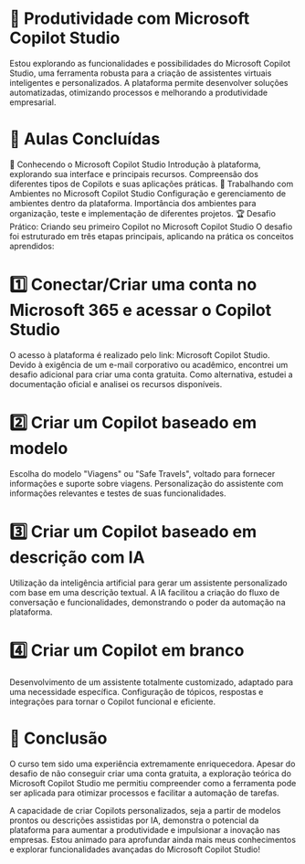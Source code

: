 # 🚀 Produtividade com Microsoft Copilot Studio
Estou explorando as funcionalidades e possibilidades do Microsoft Copilot Studio, uma ferramenta robusta para a criação de assistentes virtuais inteligentes e personalizados. A plataforma permite desenvolver soluções automatizadas, otimizando processos e melhorando a produtividade empresarial.

# 🎯 Aulas Concluídas
🔹 Conhecendo o Microsoft Copilot Studio
Introdução à plataforma, explorando sua interface e principais recursos.
Compreensão dos diferentes tipos de Copilots e suas aplicações práticas.
🔹 Trabalhando com Ambientes no Microsoft Copilot Studio
Configuração e gerenciamento de ambientes dentro da plataforma.
Importância dos ambientes para organização, teste e implementação de diferentes projetos.
🏆 Desafio Prático: Criando seu primeiro Copilot no Microsoft Copilot Studio
O desafio foi estruturado em três etapas principais, aplicando na prática os conceitos aprendidos:

# 1️⃣ Conectar/Criar uma conta no Microsoft 365 e acessar o Copilot Studio
O acesso à plataforma é realizado pelo link: Microsoft Copilot Studio.
Devido à exigência de um e-mail corporativo ou acadêmico, encontrei um desafio adicional para criar uma conta gratuita. Como alternativa, estudei a documentação oficial e analisei os recursos disponíveis.
# 2️⃣ Criar um Copilot baseado em modelo
Escolha do modelo "Viagens" ou "Safe Travels", voltado para fornecer informações e suporte sobre viagens.
Personalização do assistente com informações relevantes e testes de suas funcionalidades.
# 3️⃣ Criar um Copilot baseado em descrição com IA
Utilização da inteligência artificial para gerar um assistente personalizado com base em uma descrição textual.
A IA facilitou a criação do fluxo de conversação e funcionalidades, demonstrando o poder da automação na plataforma.
# 4️⃣ Criar um Copilot em branco
Desenvolvimento de um assistente totalmente customizado, adaptado para uma necessidade específica.
Configuração de tópicos, respostas e integrações para tornar o Copilot funcional e eficiente.
# 🚀 Conclusão
O curso tem sido uma experiência extremamente enriquecedora. Apesar do desafio de não conseguir criar uma conta gratuita, a exploração teórica do Microsoft Copilot Studio me permitiu compreender como a ferramenta pode ser aplicada para otimizar processos e facilitar a automação de tarefas.

A capacidade de criar Copilots personalizados, seja a partir de modelos prontos ou descrições assistidas por IA, demonstra o potencial da plataforma para aumentar a produtividade e impulsionar a inovação nas empresas. Estou animado para aprofundar ainda mais meus conhecimentos e explorar funcionalidades avançadas do Microsoft Copilot Studio!

